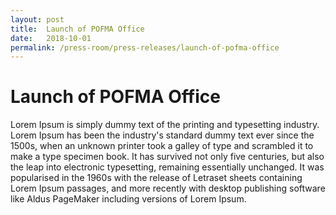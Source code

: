 ```yaml
---
layout: post
title:  Launch of POFMA Office
date:   2018-10-01
permalink: /press-room/press-releases/launch-of-pofma-office
---
```


# Launch of POFMA Office

Lorem Ipsum is simply dummy text of the printing and typesetting industry. Lorem Ipsum has been the industry's standard dummy text ever since the 1500s, when an unknown printer took a galley of type and scrambled it to make a type specimen book. It has survived not only five centuries, but also the leap into electronic typesetting, remaining essentially unchanged. It was popularised in the 1960s with the release of Letraset sheets containing Lorem Ipsum passages, and more recently with desktop publishing software like Aldus PageMaker including versions of Lorem Ipsum.